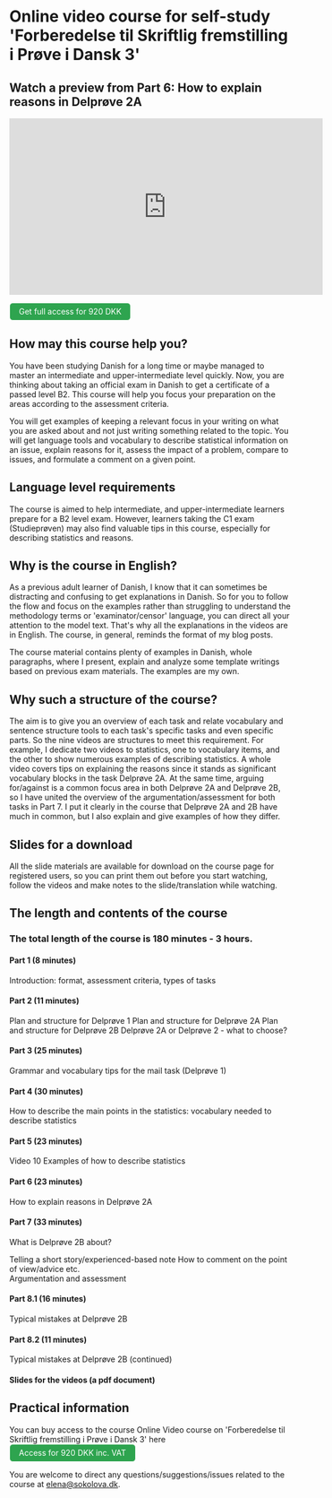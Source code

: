 # Online video course for self-study 'Forberedelse til Skriftlig fremstilling i Prøve i Dansk 3'

## Watch a preview from Part 6: How to explain reasons in Delprøve 2A

<iframe width="560" height="315" src="https://www.youtube.com/embed/HV5bhKF5-mg" title="YouTube video player" frameborder="0" allow="accelerometer; autoplay; clipboard-write; encrypted-media; gyroscope; picture-in-picture" allowfullscreen></iframe>

<style>
.btn {
  color: white;
  background-color: #2ea44f;
  border-color: rgba(27,31,35,.1);
  box-shadow: 0 0px 0 rgba(27,31,35,.1),inset 0 1px 0 hsla(0,0%,100%,.03);
  position: relative;
  display: inline-block;
  padding: 5px 16px;
  font-size: 14px
  font-weight: 500;
  line-height: 20px;
  white-space: nowrap;
  vertical-align: middle;
  cursor: pointer;
  border: 1px solid;
  border-radius: 6px;
  text-decoration: none;
}
</style>

<a class="btn" href="https://elenasokolova.podia.com/online-forberedelse-til-skriftlig-fremstilling-i-prove-i-dansk-3/buy"> Get full access for 920 DKK </a>


## How may this course help you?

You have been studying Danish for a long time or maybe managed to master an intermediate and upper-intermediate level quickly. Now, you are thinking about taking an official exam in Danish to get a certificate of a passed level B2. This course will help you focus your preparation on the areas according to the assessment criteria. 

You will get examples of keeping a relevant focus in your writing on what you are asked about and not just writing something related to the topic. You will get language tools and vocabulary to describe statistical information on an issue, explain reasons for it, assess the impact of a problem, compare to issues, and formulate a comment on a given point. 

## Language level requirements

The course is aimed to help intermediate, and upper-intermediate learners prepare for a B2 level exam. However, learners taking the C1 exam (Studieprøven) may also find valuable tips in this course, especially for describing statistics and reasons. 

## Why is the course in English?

As a previous adult learner of Danish, I know that it can sometimes be distracting and confusing to get explanations in Danish. So for you to follow the flow and focus on the examples rather than struggling to understand the methodology terms or 'examinator/censor' language, you can direct all your attention to the model text. That's why all the explanations in the videos are in English. The course, in general, reminds the format of my blog posts. 

The course material contains plenty of examples in Danish, whole paragraphs, where I present, explain and analyze some template writings based on previous exam materials. The examples are my own. 

## Why such a structure of the course?

The aim is to give you an overview of each task and relate vocabulary and sentence structure tools to each task's specific tasks and even specific parts. So the nine videos are structures to meet this requirement. For example, I dedicate two videos to statistics, one to vocabulary items, and the other to show numerous examples of describing statistics. A whole video covers tips on explaining the reasons since it stands as significant vocabulary blocks in the task Delprøve 2A. At the same time, arguing for/against is a common focus area in both Delprøve 2A and Delprøve 2B, so I have united the overview of the argumentation/assessment for both tasks in Part 7. 
I put it clearly in the course that Delprøve 2A and 2B have much in common, but I also explain and give examples of how they differ. 

## Slides for a download
All the slide materials are available for download on the course page for registered users, so you can print them out before you start watching, follow the videos and make notes to the slide/translation while watching. 

## The length and contents of the course

### The total length of the course is 180 minutes - 3 hours. 

#### Part 1 (8 minutes) 
Introduction: format, assessment criteria, types of tasks

#### Part 2 (11 minutes)
Plan and structure for Delprøve 1
Plan and structure for Delprøve 2A
Plan and structure for Delprøve 2B
Delprøve 2A or Delprøve 2 - what to choose?

#### Part 3 (25 minutes) 	
Grammar and vocabulary tips for the mail task (Delprøve 1)

#### Part 4 (30 minutes) 	
How to describe the main points in the statistics: vocabulary needed to describe statistics

#### Part 5 (23 minutes)
Video 10	Examples of how to describe statistics

#### Part 6 (23 minutes)
How to explain reasons in Delprøve 2A

#### Part 7 (33 minutes)
What is Delprøve 2B about?
 
Telling a short story/experienced-based note
How to comment on the point of view/advice etc.       
Argumentation and assessment

#### Part 8.1 (16 minutes) 
Typical mistakes at Delprøve 2B

#### Part 8.2 (11 minutes) 
Typical mistakes at Delprøve 2B (continued)

#### Slides for the videos (a pdf document)

## Practical information
You can buy access to the course Online Video course on 'Forberedelse til Skriftlig fremstilling i Prøve i Dansk 3' here
<a class="btn" href="https://elenasokolova.podia.com/online-forberedelse-til-skriftlig-fremstilling-i-prove-i-dansk-3/buy"> Access for 920 DKK inc. VAT </a>

You are welcome to direct any questions/suggestions/issues related to the course at elena@sokolova.dk. 

